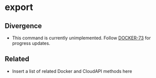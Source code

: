 # export

## Divergence

- This command is currently unimplemented. Follow [DOCKER-73](http://smartos.org/bugview/DOCKER-73) for progress updates.

## Related

- Insert a list of related Docker and CloudAPI methods here
